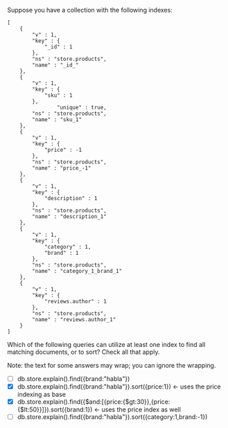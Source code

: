 Suppose you have a collection with the following indexes:

``` db.products.getIndexes()
[
    {
        "v" : 1,
        "key" : {
            "_id" : 1
        },
        "ns" : "store.products",
        "name" : "_id_"
    },
    {
        "v" : 1,
        "key" : {
            "sku" : 1
        },
                "unique" : true,
        "ns" : "store.products",
        "name" : "sku_1"
    },
    {
        "v" : 1,
        "key" : {
            "price" : -1
        },
        "ns" : "store.products",
        "name" : "price_-1"
    },
    {
        "v" : 1,
        "key" : {
            "description" : 1
        },
        "ns" : "store.products",
        "name" : "description_1"
    },
    {
        "v" : 1,
        "key" : {
            "category" : 1,
            "brand" : 1
        },
        "ns" : "store.products",
        "name" : "category_1_brand_1"
    },
    {
        "v" : 1,
        "key" : {
            "reviews.author" : 1
        },
        "ns" : "store.products",
        "name" : "reviews.author_1"
    }
]
```
Which of the following queries can utilize at least one index to find all matching documents, or to sort? Check all that apply.

Note: the text for some answers may wrap; you can ignore the wrapping.


+ [ ] db.store.explain().find({brand:"habla"})
+ [x] db.store.explain().find({brand:"habla"}).sort({price:1}) <- uses the price indexing as base
+ [x] db.store.explain().find({$and:[{price:{$gt:30}},{price:{$lt:50}}]}).sort({brand:1}) <- uses the price index as well
+ [ ] db.store.explain().find({brand:"habla"}).sort({category:1,brand:-1})
